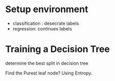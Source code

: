 # Setup environment

- classification : desecrate labels
- regression: continues labels



# Training a Decision Tree

determine the best split in decision tree

Find the Purest leaf node? Using Entropy.

